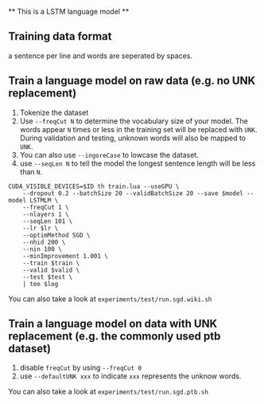 
** This is a LSTM language model **

## Training data format
a sentence per line and words are seperated by spaces.

## Train a language model on raw data (e.g. no UNK replacement)
1. Tokenize the dataset
2. Use `--freqCut N` to determine the vocabulary size of your model. The words appear `N` times or less in the training set will be replaced with `UNK`. During validation and testing, unknown words will also be mapped to `UNK`.
3. You can also use `--ingoreCase` to lowcase the dataset.
4. use `--seqLen N` to tell the model the longest sentence length will be less than `N`.
```
CUDA_VISIBLE_DEVICES=$ID th train.lua --useGPU \
    --dropout 0.2 --batchSize 20 --validBatchSize 20 --save $model --model LSTMLM \
    --freqCut 1 \
    --nlayers 1 \
    --seqLen 101 \
    --lr $lr \
    --optimMethod SGD \
    --nhid 200 \
    --nin 100 \
    --minImprovement 1.001 \
    --train $train \
    --valid $valid \
    --test $test \
    | tee $log
```
You can also take a look at `experiments/test/run.sgd.wiki.sh`

## Train a language model on data with UNK replacement (e.g. the commonly used ptb dataset)
1. disable `freqCut` by using `--freqCut 0`
2. use `--defaultUNK xxx` to indicate `xxx` represents the unknow words.

You can also take a look at `experiments/test/run.sgd.ptb.sh`
